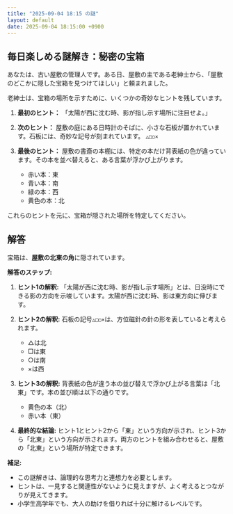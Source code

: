 ```yaml
---
title: "2025-09-04 18:15 の謎"
layout: default
date: 2025-09-04 18:15:00 +0900
---
```

## 毎日楽しめる謎解き：秘密の宝箱

あなたは、古い屋敷の管理人です。ある日、屋敷の主である老紳士から、「屋敷のどこかに隠した宝箱を見つけてほしい」と頼まれました。

老紳士は、宝箱の場所を示すために、いくつかの奇妙なヒントを残しています。

1.  **最初のヒント：** 「太陽が西に沈む時、影が指し示す場所に注目せよ。」

2.  **次のヒント：** 屋敷の庭にある日時計のそばに、小さな石板が置かれています。石板には、奇妙な記号が刻まれています。
    `△□○×`

3.  **最後のヒント：** 屋敷の書斎の本棚には、特定の本だけ背表紙の色が違っています。その本を並べ替えると、ある言葉が浮かび上がります。
    *   赤い本：東
    *   青い本：南
    *   緑の本：西
    *   黄色の本：北

これらのヒントを元に、宝箱が隠された場所を特定してください。

## 解答

宝箱は、**屋敷の北東の角**に隠されています。

**解答のステップ:**

1.  **ヒント1の解釈:** 「太陽が西に沈む時、影が指し示す場所」とは、日没時にできる影の方向を示唆しています。太陽が西に沈む時、影は東方向に伸びます。

2.  **ヒント2の解釈:** 石板の記号`△□○×`は、方位磁針の針の形を表していると考えられます。
    *   △は北
    *   □は東
    *   ○は南
    *   ×は西

3.  **ヒント3の解釈:** 背表紙の色が違う本の並び替えで浮かび上がる言葉は「北東」です。本の並び順は以下の通りです。
    *   黄色の本（北）
    *   赤い本（東）

4.  **最終的な結論:** ヒント1とヒント2から「東」という方向が示され、ヒント3から「北東」という方向が示されます。両方のヒントを組み合わせると、屋敷の「北東」という場所が特定できます。

**補足:**

*   この謎解きは、論理的な思考力と連想力を必要とします。
*   ヒントは、一見すると関連性がないように見えますが、よく考えるとつながりが見えてきます。
*   小学生高学年でも、大人の助けを借りれば十分に解けるレベルです。
